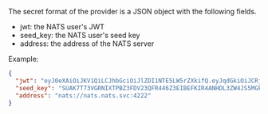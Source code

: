 The secret format of the provider is a JSON object with the following fields.

- jwt: the NATS user's JWT
- seed_key: the NATS user's seed key
- address: the address of the NATS server

Example:

```json
{
  "jwt": "eyJ0eXAiOiJKV1QiLCJhbGciOiJlZDI1NTE5LW5rZXkifQ.eyJqdGkiOiJCRjRQQklGWkVLRlpGV0RPMzI2WFpLU0lWNlhPM0dSQllRNUJSMlNXNEhRVEJDTVRLUlhRIiwiaWF0IjoxNjczODcyNjA5LCJpc3MiOiJBRE9HWFU1VTM0TTNPRjdGUlNIRUZPSk5EMjIzWkVHSUVPN0o3NlBUUDRWNlNFU1RMMkpBTFU0VSIsIm5hbWUiOiJ1c2VyIiwic3ViIjoiVUJXSERWN0I3MzNINTZORFgzUVFBS0tVSkE3Rk9XSU5LWkFJQzdDSFYzUlVYSUpRTURHNUZVRkgiLCJuYXRzIjp7InB1YiI6e30sInN1YiI6e30sInN1YnMiOi0xLCJkYXRhIjotMSwicGF5bG9hZCI6LTEsInR5cGUiOiJ1c2VyIiwidmVyc2lvbiI6Mn19.U2SWCmVZ23uOWJ93QDsFsIV0jQPpGEeugrczyWA3MCzPRWDhjmXtirwHt9ma07In8pxmI7VdL-tLWirrP3XuDg",
  "seed_key": "SUAK7T73VGRNIXTPBZ3FDV23QFR446Z3EIBEFKIR4ANHDL3ZW4JS5MGFJQ",
  "address": "nats://nats.nats.svc:4222"
}
```